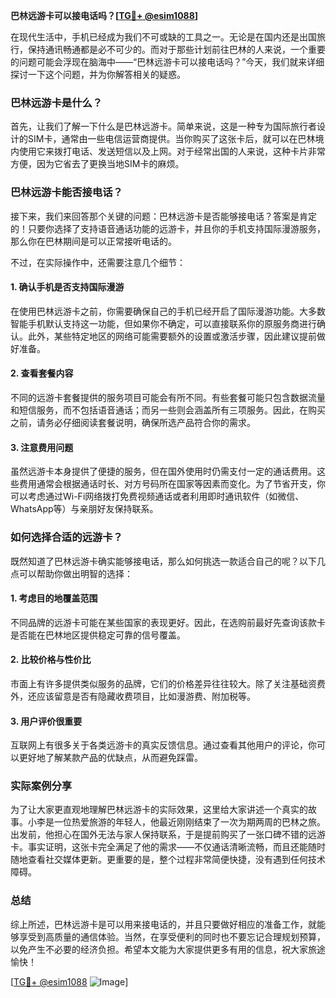 **巴林远游卡可以接电话吗？[[TG💪+ @esim1088](https://t.me/s/esim1088)]**

在现代生活中，手机已经成为我们不可或缺的工具之一。无论是在国内还是出国旅行，保持通讯畅通都是必不可少的。而对于那些计划前往巴林的人来说，一个重要的问题可能会浮现在脑海中——“巴林远游卡可以接电话吗？”今天，我们就来详细探讨一下这个问题，并为你解答相关的疑惑。

### 巴林远游卡是什么？

首先，让我们了解一下什么是巴林远游卡。简单来说，这是一种专为国际旅行者设计的SIM卡，通常由一些电信运营商提供。当你购买了这张卡后，就可以在巴林境内使用它来拨打电话、发送短信以及上网。对于经常出国的人来说，这种卡片非常方便，因为它省去了更换当地SIM卡的麻烦。

### 巴林远游卡能否接电话？

接下来，我们来回答那个关键的问题：巴林远游卡是否能够接电话？答案是肯定的！只要你选择了支持语音通话功能的远游卡，并且你的手机支持国际漫游服务，那么你在巴林期间是可以正常接听电话的。

不过，在实际操作中，还需要注意几个细节：

#### 1. 确认手机是否支持国际漫游
在使用巴林远游卡之前，你需要确保自己的手机已经开启了国际漫游功能。大多数智能手机默认支持这一功能，但如果你不确定，可以直接联系你的原服务商进行确认。此外，某些特定地区的网络可能需要额外的设置或激活步骤，因此建议提前做好准备。

#### 2. 查看套餐内容
不同的远游卡套餐提供的服务项目可能会有所不同。有些套餐可能只包含数据流量和短信服务，而不包括语音通话；而另一些则会涵盖所有三项服务。因此，在购买之前，请务必仔细阅读套餐说明，确保所选产品符合你的需求。

#### 3. 注意费用问题
虽然远游卡本身提供了便捷的服务，但在国外使用时仍需支付一定的通话费用。这些费用通常会根据通话时长、对方号码所在国家等因素而变化。为了节省开支，你可以考虑通过Wi-Fi网络拨打免费视频通话或者利用即时通讯软件（如微信、WhatsApp等）与亲朋好友保持联系。

### 如何选择合适的远游卡？

既然知道了巴林远游卡确实能够接电话，那么如何挑选一款适合自己的呢？以下几点可以帮助你做出明智的选择：

#### 1. 考虑目的地覆盖范围
不同品牌的远游卡可能在某些国家的表现更好。因此，在选购前最好先查询该款卡是否能在巴林地区提供稳定可靠的信号覆盖。

#### 2. 比较价格与性价比
市面上有许多提供类似服务的品牌，它们的价格差异往往较大。除了关注基础资费外，还应该留意是否有隐藏收费项目，比如漫游费、附加税等。

#### 3. 用户评价很重要
互联网上有很多关于各类远游卡的真实反馈信息。通过查看其他用户的评论，你可以更好地了解某款产品的优缺点，从而避免踩雷。

### 实际案例分享

为了让大家更直观地理解巴林远游卡的实际效果，这里给大家讲述一个真实的故事。小李是一位热爱旅游的年轻人，他最近刚刚结束了一次为期两周的巴林之旅。出发前，他担心在国外无法与家人保持联系，于是提前购买了一张口碑不错的远游卡。事实证明，这张卡完全满足了他的需求——不仅通话清晰流畅，而且还能随时随地查看社交媒体更新。更重要的是，整个过程非常简便快捷，没有遇到任何技术障碍。

### 总结

综上所述，巴林远游卡是可以用来接电话的，并且只要做好相应的准备工作，就能够享受到高质量的通信体验。当然，在享受便利的同时也不要忘记合理规划预算，以免产生不必要的经济负担。希望本文能为大家提供更多有用的信息，祝大家旅途愉快！

[[TG💪+ @esim1088](https://t.me/s/esim1088) ![Image](https://i.postimg.cc/4NQfJmqS/Snipaste-2025-05-13-00-14-12.png)]